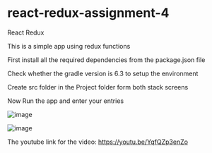 # react-redux-assignment-4

React Redux

This is a simple app using redux functions

First install all the required dependencies from the package.json file

Check whether the gradle version is 6.3 to setup the environment 

Create src folder in the Project folder form both stack screens

Now Run the app and enter your entries

![image](https://user-images.githubusercontent.com/86486178/124324105-0b8d6c00-dba0-11eb-8d3a-97ed65389f97.png)

![image](https://user-images.githubusercontent.com/86486178/124324127-17792e00-dba0-11eb-9caf-a786d16c5b2c.png)

The youtube link for the video: https://youtu.be/YqfQZp3enZo

